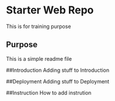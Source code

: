 # Starter Web Repo
This is for training purpose 

## Purpose
This is a simple readme file

##Introduction
Adding stuff to Introduction 

##Deployment
Adding stuff to Deployment

##Instruction
How to add instrution


 